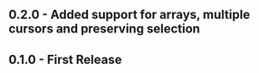 ## 0.2.0 - Added support for arrays, multiple cursors and preserving selection
## 0.1.0 - First Release
